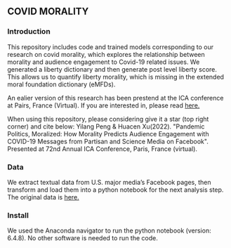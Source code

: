 ## COVID MORALITY

### Introduction

This repository includes code and trained models corresponding to our research on covid morality, which explores the relationship between morality and audience engagement to Covid-19 related issues. We generated a liberty dictionary and then generate post level liberty score. This allows us to quantify liberty morality, which is missing in the extended moral foundation dictionary (eMFDs). 

An ealier version of this research has been prestend at the ICA conference at Pairs, France (Virtual). If you are interested in, please read <a href="https://docs.google.com/presentation/d/1P02BEcFpWBeF6pBoh8xLRv3I8Cl3dhCI/edit?usp=sharing&ouid=111383536844814990723&rtpof=true&sd=true">here.</a> 

When using this repository, please considering give it a star (top right corner) and cite below: 
Yilang Peng & Huacen Xu(2022). "Pandemic Politics, Moralized: How Morality Predicts Audience Engagement with COVID-19 Messages from Partisan and Science Media on Facebook". Presented at 72nd Annual ICA Conference, Paris, France (virtual). 


### Data
We extract textual data from U.S. major media’s Facebook pages, then transform and load them into a python notebook for the next analysis step. The original data is <a href="https://drive.google.com/drive/folders/1arjfRysDY4nwcsgwTbKBCkYeLl7tq3SB?usp=sharing">here.</a> 

### Install
We used the Anaconda navigator to run the python notebook (version: 6.4.8). No other software is needed to run the code.
